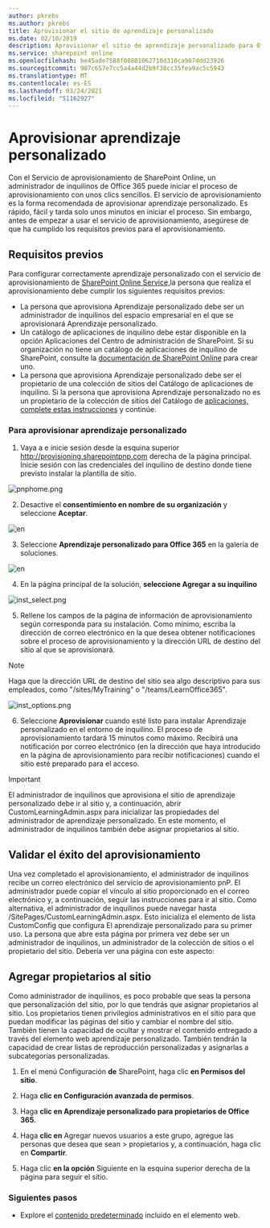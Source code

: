 ```yaml
---
author: pkrebs
ms.author: pkrebs
title: Aprovisionar el sitio de aprendizaje personalizado
ms.date: 02/10/2019
description: Aprovisionar el sitio de aprendizaje personalizado para Office 365 a través del motor de aprovisionamiento de SharePoint
ms.service: sharepoint online
ms.openlocfilehash: be45ade7588f08801062710d310ca967ddd23926
ms.sourcegitcommit: 907c657e7cc5a4a44d2b9f38cc35fea9ac5c5943
ms.translationtype: MT
ms.contentlocale: es-ES
ms.lasthandoff: 03/24/2021
ms.locfileid: "51162927"
---
```

# <a name="provision-custom-learning"></a>Aprovisionar aprendizaje personalizado

Con el Servicio de aprovisionamiento de SharePoint Online, un administrador de inquilinos de Office 365 puede iniciar el proceso de aprovisionamiento con unos clics sencillos. El servicio de aprovisionamiento es la forma recomendada de aprovisionar aprendizaje personalizado. Es rápido, fácil y tarda solo unos minutos en iniciar el proceso. Sin embargo, antes de empezar a usar el servicio de aprovisionamiento, asegúrese de que ha cumplido los requisitos previos para el aprovisionamiento.

## <a name="prerequisites"></a>Requisitos previos
 
Para configurar correctamente aprendizaje personalizado con el servicio de aprovisionamiento de [SharePoint Online Service,](https://provisioning.sharepointpnp.com)la persona que realiza el aprovisionamiento debe cumplir los siguientes requisitos previos: 
 
- La persona que aprovisiona Aprendizaje personalizado debe ser un administrador de inquilinos del espacio empresarial en el que se aprovisionará Aprendizaje personalizado.  
- Un catálogo de aplicaciones de inquilino debe estar disponible en la opción Aplicaciones del Centro de administración de SharePoint. Si su organización no tiene un catálogo de aplicaciones de inquilino de SharePoint, consulte la [documentación de SharePoint Online](/sharepoint/use-app-catalog) para crear uno.  
- La persona que aprovisiona Aprendizaje personalizado debe ser el propietario de una colección de sitios del Catálogo de aplicaciones de inquilino. Si la persona que aprovisiona Aprendizaje personalizado no es un propietario de la colección de sitios del Catálogo de [aplicaciones, complete estas instrucciones](addappadmin.md) y continúe. 

### <a name="to-provision-custom-learning"></a>Para aprovisionar aprendizaje personalizado

1. Vaya a e inicie sesión desde la esquina superior http://provisioning.sharepointpnp.com derecha de la página principal.   Inicie sesión con las credenciales del inquilino de destino donde tiene previsto instalar la plantilla de sitio.

![pnphome.png](media/inst_signin.png)

2. Desactive el **consentimiento en nombre de su organización** y seleccione **Aceptar**.

![en ](media/inst_perms.png)

3. Seleccione **Aprendizaje personalizado para Office 365** en la galería de soluciones.

![en ](media/inst_select.png)

4. En la página principal de la solución, **seleccione Agregar a su inquilino**

![inst_select.png](media/inst_add.png)

5. Rellene los campos de la página de información de aprovisionamiento según corresponda para su instalación. Como mínimo, escriba la dirección de correo electrónico en la que desea obtener notificaciones sobre el proceso de aprovisionamiento y la dirección URL de destino del sitio al que se aprovisionará.  
> [!NOTE]
> Haga que la dirección URL de destino del sitio sea algo descriptivo para sus empleados, como "/sites/MyTraining" o "/teams/LearnOffice365".

![inst_options.png](media/inst_options.png)

6. Seleccione **Aprovisionar** cuando esté listo para instalar Aprendizaje personalizado en el entorno de inquilino.  El proceso de aprovisionamiento tardará 15 minutos como máximo. Recibirá una notificación por correo electrónico (en la dirección que haya introducido en la página de aprovisionamiento para recibir notificaciones) cuando el sitio esté preparado para el acceso.

> [!IMPORTANT]
> El administrador de inquilinos que aprovisiona el sitio de aprendizaje personalizado debe ir al sitio y, a continuación, abrir CustomLearningAdmin.aspx para inicializar las propiedades del administrador de aprendizaje personalizado. En este momento, el administrador de inquilinos también debe asignar propietarios al sitio. 

## <a name="validate-provisioning-success"></a>Validar el éxito del aprovisionamiento

Una vez completado el aprovisionamiento, el administrador de inquilinos recibe un correo electrónico del servicio de aprovisionamiento pnP. El administrador puede copiar el vínculo al sitio proporcionado en el correo electrónico y, a continuación, seguir las instrucciones para ir al sitio. Como alternativa, el administrador de inquilinos puede navegar hasta <your-site-collection-url>/SitePages/CustomLearningAdmin.aspx. Esto inicializa el elemento de lista CustomConfig que configura El aprendizaje personalizado para su primer uso. La persona que abre esta página por primera vez debe ser un administrador de inquilinos, un administrador de la colección de sitios o el propietario del sitio. Debería ver una página con este aspecto: 

## <a name="add-owners-to-site"></a>Agregar propietarios al sitio
Como administrador de inquilinos, es poco probable que seas la persona que personalización del sitio, por lo que tendrás que asignar propietarios al sitio. Los propietarios tienen privilegios administrativos en el sitio para que puedan modificar las páginas del sitio y cambiar el nombre del sitio. También tienen la capacidad de ocultar y mostrar el contenido entregado a través del elemento web aprendizaje personalizado. También tendrán la capacidad de crear listas de reproducción personalizadas y asignarlas a subcategorías personalizadas.  

1. En el menú Configuración **de** SharePoint, haga clic **en Permisos del sitio**.
2. Haga **clic en Configuración avanzada de permisos**.
3. Haga **clic en Aprendizaje personalizado para propietarios de Office 365.**
4. Haga **clic en** Agregar nuevos usuarios a este grupo, agregue las personas que desea que sean  >  propietarios y, a continuación, haga clic en **Compartir**.

8. Haga clic **en la opción** Siguiente en la esquina superior derecha de la página para seguir el sitio.  

### <a name="next-steps"></a>Siguientes pasos
- Explore el [contenido predeterminado](sitecontent.md) incluido en el elemento web.